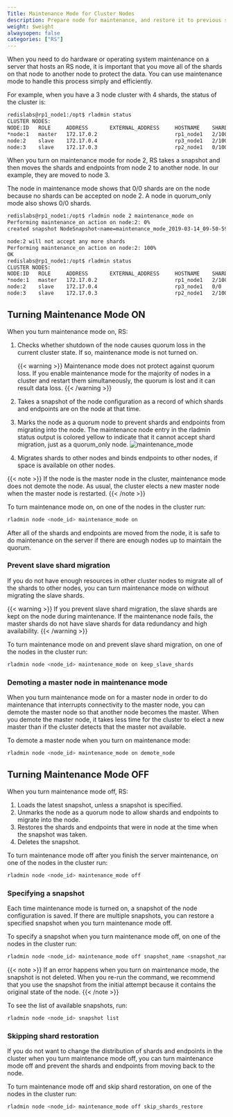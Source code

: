 ```yaml
---
Title: Maintenance Mode for Cluster Nodes
description: Prepare node for maintenance, and restore it to previous state
weight: $weight
alwaysopen: false
categories: ["RS"]
---
```

When you need to do hardware or operating system maintenance on a server that hosts an RS node,
it is important that you move all of the shards on that node to another node to protect the data.
You can use maintenance mode to handle this process simply and efficiently.

For example, when you have a 3 node cluster with 4 shards, the status of the cluster is:

```sh
redislabs@rp1_node1:/opt$ rladmin status
CLUSTER NODES:
NODE:ID   ROLE     ADDRESS       EXTERNAL_ADDRESS     HOSTNAME    SHARDS
*node:1   master   172.17.0.2                         rp1_node1   2/100
node:2    slave    172.17.0.4                         rp3_node1   2/100
node:3    slave    172.17.0.3                         rp2_node1   0/100
```

When you turn on maintenance mode for node 2, RS takes a snapshot and then moves the shards and endpoints from node 2 to another node. In our example, they are moved to node 3.

The node in maintenance mode shows that 0/0 shards are on the node because no shards can be accepted on node 2. A node in quorum_only mode also shows 0/0 shards.

```sh
redislabs@rp1_node1:/opt$ rladmin node 2 maintenance_mode on
Performing maintenance_on action on node:2: 0%
created snapshot NodeSnapshot<name=maintenance_mode_2019-03-14_09-50-59,time=None,node_uid=2>

node:2 will not accept any more shards
Performing maintenance_on action on node:2: 100%
OK
redislabs@rp1_node1:/opt$ rladmin status
CLUSTER NODES:
NODE:ID   ROLE     ADDRESS       EXTERNAL_ADDRESS     HOSTNAME    SHARDS
*node:1   master   172.17.0.2                         rp1_node1   2/100
node:2    slave    172.17.0.4                         rp3_node1   0/0
node:3    slave    172.17.0.3                         rp2_node1   2/100
```

## Turning Maintenance Mode ON

When you turn maintenance mode on, RS:

1. Checks whether shutdown of the node causes quorum loss in the current cluster state. If so, maintenance mode is not turned on.

    {{< warning >}}
Maintenance mode does not protect against quorum loss. If you enable maintenance mode for the majority of nodes in a cluster and restart them simultaneously,
the quorum is lost and it can result data loss.
    {{< /warning >}}

1. Takes a snapshot of the node configuration as a record of which shards and endpoints are on the node at that time.
1. Marks the node as a quorum node to prevent shards and endpoints from migrating into the node.
    The maintenance node entry in the rladmin status output is colored yellow to indicate that it cannot accept shard migration, just as a quorum_only node.
    ![maintenance_mode](/images/rs/maintenance_mode.png)
1. Migrates shards to other nodes and binds endpoints to other nodes, if space is available on other nodes.

{{< note >}}
If the node is the master node in the cluster, maintenance mode does not demote the node.
As usual, the cluster elects a new master node when the master node is restarted.
{{< /note >}}

To turn maintenance mode on, on one of the nodes in the cluster run:

```sh
rladmin node <node_id> maintenance_mode on
```

After all of the shards and endpoints are moved from the node, it is safe to do maintenance on the server if there are enough nodes up to maintain the quorum.

### Prevent slave shard migration

If you do not have enough resources in other cluster nodes to migrate all of the shards to other nodes,
you can turn maintenance mode on without migrating the slave shards.

{{< warning >}}
If you prevent slave shard migration, the slave shards are kept on the node during maintenance.
If the maintenance node fails, the master shards do not have slave shards for data redundancy and high availability.
{{< /warning >}}

To turn maintenance mode on and prevent slave shard migration, on one of the nodes in the cluster run:

```sh
rladmin node <node_id> maintenance_mode on keep_slave_shards
```

### Demoting a master node in maintenance mode

When you turn maintenance mode on for a master node in order to do maintenance that interrupts connectivity to the master node,
you can demote the master node so that another node becomes the master.
When you demote the master node, it takes less time for the cluster to elect a new master than if the cluster detects that the master not available.

To demote a master node when you turn on maintenance mode:

```sh
rladmin node <node_id> maintenance_mode on demote_node
```

## Turning Maintenance Mode OFF

When you turn maintenance mode off, RS:

1. Loads the latest snapshot, unless a snapshot is specified.
1. Unmarks the node as a quorum node to allow shards and endpoints to migrate into the node.
1. Restores the shards and endpoints that were in node at the time when the snapshot was taken.
1. Deletes the snapshot.

To turn maintenance mode off after you finish the server maintenance, on one of the nodes in the cluster run:

```sh
rladmin node <node_id> maintenance_mode off
```

### Specifying a snapshot

Each time maintenance mode is turned on, a snapshot of the node configuration is saved.
If there are multiple snapshots, you can restore a specified snapshot when you turn maintenance mode off.

To specify a snapshot when you turn maintenance mode off, on one of the nodes in the cluster run:

```sh
rladmin node <node_id> maintenance_mode off snapshot_name <snapshot_name>
```

{{< note >}}
If an error happens when you turn on maintenance mode, the snapshot is not deleted.
When you re-run the command,
we recommend that you use the snapshot from the initial attempt because it contains the original state of the node.
{{< /note >}}

To see the list of available snapshots, run:

```sh
rladmin node <node_id> snapshot list
```

### Skipping shard restoration

If you do not want to change the distribution of shards and endpoints in the cluster when you turn maintenance mode off,
you can turn maintenance mode off and prevent the shards and endpoints from moving back to the node.

To turn maintenance mode off and skip shard restoration, on one of the nodes in the cluster run:

```sh
rladmin node <node_id> maintenance_mode off skip_shards_restore
```
